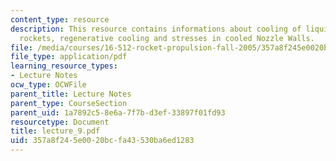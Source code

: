 ```yaml
---
content_type: resource
description: This resource contains informations about cooling of liquid propellant
  rockets, regenerative cooling and stresses in cooled Nozzle Walls.
file: /media/courses/16-512-rocket-propulsion-fall-2005/357a8f245e0020bcfa43530ba6ed1283_lecture_9.pdf
file_type: application/pdf
learning_resource_types:
- Lecture Notes
ocw_type: OCWFile
parent_title: Lecture Notes
parent_type: CourseSection
parent_uid: 1a7892c5-8e6a-7f7b-d3ef-33897f01fd93
resourcetype: Document
title: lecture_9.pdf
uid: 357a8f24-5e00-20bc-fa43-530ba6ed1283
---
```

